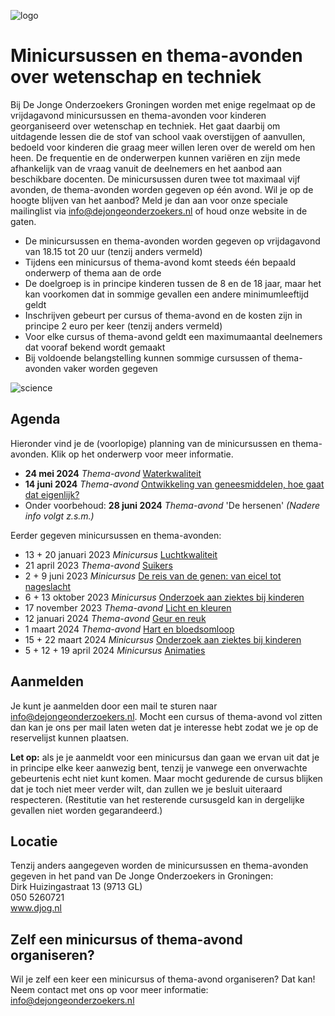 ![logo](https://cloud.githubusercontent.com/assets/25673660/22806842/50171992-ef24-11e6-89bc-607339c92c05.png)
# Minicursussen en thema-avonden over wetenschap en techniek
Bij De Jonge Onderzoekers Groningen worden met enige regelmaat op de vrijdagavond minicursussen en thema-avonden voor kinderen georganiseerd over wetenschap en techniek. Het gaat daarbij om uitdagende lessen die de stof van school vaak overstijgen of aanvullen, bedoeld voor kinderen die graag meer willen leren over de wereld om hen heen. De frequentie en de onderwerpen kunnen variëren en zijn mede afhankelijk van de vraag vanuit de deelnemers en het aanbod aan beschikbare docenten. De minicursussen duren twee tot maximaal vijf avonden, de thema-avonden worden gegeven op één avond. Wil je op de hoogte blijven van het aanbod? Meld je dan aan voor onze speciale mailinglist via info@dejongeonderzoekers.nl of houd onze website in de gaten.

- De minicursussen en thema-avonden worden gegeven op vrijdagavond van 18.15 tot 20 uur (tenzij anders vermeld)
- Tijdens een minicursus of thema-avond komt steeds één bepaald onderwerp of thema aan de orde
- De doelgroep is in principe kinderen tussen de 8 en de 18 jaar, maar het kan voorkomen dat in sommige gevallen een andere minimumleeftijd geldt
- Inschrijven gebeurt per cursus of thema-avond en de kosten zijn in principe 2 euro per keer (tenzij anders vermeld)
- Voor elke cursus of thema-avond geldt een maximumaantal deelnemers dat vooraf bekend wordt gemaakt
- Bij voldoende belangstelling kunnen sommige cursussen of thema-avonden vaker worden gegeven

![science](https://cloud.githubusercontent.com/assets/25673660/22808370/d6e8732e-ef2b-11e6-9119-9c2a05962913.png)

## Agenda
Hieronder vind je de (voorlopige) planning van de minicursussen en thema-avonden. Klik op het onderwerp voor meer informatie.

- **24 mei 2024** *Thema-avond* [Waterkwaliteit](/Waterkwaliteit/readme.md)
- **14 juni 2024** *Thema-avond* [Ontwikkeling van geneesmiddelen, hoe gaat dat eigenlijk?](/Geneesmiddelen/readme.md)
- Onder voorbehoud: **28 juni 2024** *Thema-avond* 'De hersenen' *(Nadere info volgt z.s.m.)*

Eerder gegeven minicursussen en thema-avonden:
- 13 + 20 januari 2023 *Minicursus* [Luchtkwaliteit](/Luchtkwaliteit/README.md)
- 21 april 2023 *Thema-avond* [Suikers](/Suikers/readme.md)
- 2 + 9 juni 2023 *Minicursus* [De reis van de genen: van eicel tot nageslacht](/Genen/readme.md)
- 6 + 13 oktober 2023 *Minicursus* [Onderzoek aan ziektes bij kinderen](/Ziektes/readme.md)
- 17 november 2023 *Thema-avond* [Licht en kleuren](/Licht/readme.md)
- 12 januari 2024 *Thema-avond* [Geur en reuk](/Geur/readme.md)
- 1 maart 2024 *Thema-avond* [Hart en bloedsomloop](/Bloedsomloop/readme.md)
- 15 + 22 maart 2024 *Minicursus* [Onderzoek aan ziektes bij kinderen](/Ziektes/readme.md)
- 5 + 12 + 19 april 2024 *Minicursus* [Animaties](/Animaties/readme.md)

## Aanmelden
Je kunt je aanmelden door een mail te sturen naar info@dejongeonderzoekers.nl. Mocht een cursus of thema-avond vol zitten dan kan je ons per mail laten weten dat je interesse hebt zodat we je op de reservelijst kunnen plaatsen.

**Let op:** als je je aanmeldt voor een minicursus dan gaan we ervan uit dat je in principe elke keer aanwezig bent, tenzij je vanwege een onverwachte gebeurtenis echt niet kunt komen. Maar mocht gedurende de cursus blijken dat je toch niet meer verder wilt, dan zullen we je besluit uiteraard respecteren. (Restitutie van het resterende cursusgeld kan in dergelijke gevallen niet worden gegarandeerd.)

## Locatie
Tenzij anders aangegeven worden de minicursussen en thema-avonden gegeven in het pand van De Jonge Onderzoekers in Groningen:
<br>Dirk Huizingastraat 13 (9713 GL)
<br>050 5260721
<br>www.djog.nl

## Zelf een minicursus of thema-avond organiseren?
Wil je zelf een keer een minicursus of thema-avond organiseren? Dat kan! Neem contact met ons op voor meer informatie: info@dejongeonderzoekers.nl
